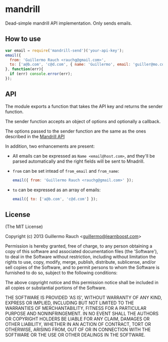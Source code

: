 
# mandrill

Dead-simple mandrill API implementation. Only sends emails.

## How to use

```js
var email = require('mandrill-send')('your-api-key');
email({
  from: 'Guillermo Rauch <rauchg@gmail.com>',
  to: ['a@b.com', 'c@d.com', { name: 'Guillermo', email: 'guiller@mo.com' }]
}, function(err){
  if (err) console.error(err);
});
```

## API

The module exports a function that takes the API key and returns the
sender function.

The sender function accepts an object of options and optionally a callback.

The options passed to the sender function are the same as the ones
described in the
[Mandrill API](https://mandrillapp.com/api/docs/messages.html)

In addition, two enhancements are present:

- All emails can be expressed as `Name <email@host.com>`, and they'll
  be parsed automatically and the right fields will be sent to Mnadrill.

- `from` can be set intead of `from_email` and `from_name`:

  ```js
  email({ from: 'Guillermo Rauch <rauchg@gmail.com>' });
  ```

- `to` can be expressed as an array of emails:

  ```js
  email({ to: ['a@b.com', 'c@d.com'] });
  ```

## License 

(The MIT License)

Copyright (c) 2013 Guillermo Rauch &lt;guillermo@learnboost.com&gt;

Permission is hereby granted, free of charge, to any person obtaining
a copy of this software and associated documentation files (the
'Software'), to deal in the Software without restriction, including
without limitation the rights to use, copy, modify, merge, publish,
distribute, sublicense, and/or sell copies of the Software, and to
permit persons to whom the Software is furnished to do so, subject to
the following conditions:

The above copyright notice and this permission notice shall be
included in all copies or substantial portions of the Software.

THE SOFTWARE IS PROVIDED 'AS IS', WITHOUT WARRANTY OF ANY KIND,
EXPRESS OR IMPLIED, INCLUDING BUT NOT LIMITED TO THE WARRANTIES OF
MERCHANTABILITY, FITNESS FOR A PARTICULAR PURPOSE AND NONINFRINGEMENT.
IN NO EVENT SHALL THE AUTHORS OR COPYRIGHT HOLDERS BE LIABLE FOR ANY
CLAIM, DAMAGES OR OTHER LIABILITY, WHETHER IN AN ACTION OF CONTRACT,
TORT OR OTHERWISE, ARISING FROM, OUT OF OR IN CONNECTION WITH THE
SOFTWARE OR THE USE OR OTHER DEALINGS IN THE SOFTWARE.
